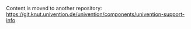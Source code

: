 Content is moved to another repository:
https://git.knut.univention.de/univention/components/univention-support-info
